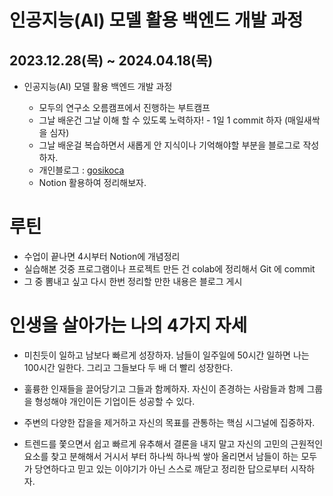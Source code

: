 # 인공지능(AI) 모델 활용 백엔드 개발 과정
## 2023.12.28(목) ~ 2024.04.18(목)  

* 인공지능(AI) 모델 활용 백엔드 개발 과정
  
  - 모두의 연구소 오름캠프에서 진행하는 부트캠프 
  - 그날 배운건 그날 이해 할 수 있도록 노력하자! - 1일 1 commit 하자 (매일새싹을 심자)
  - 그날 배운걸 복습하면서 새롭게 안 지식이나 기억해야할 부분을 블로그로 작성하자. 
  - 개인블로그 : [gosikoca](https://gosikoca.tistory.com/)
  - Notion 활용하여 정리해보자.

# 루틴
  - 수업이 끝나면 4시부터 Notion에 개념정리 
  - 실습해본 것중 프로그램이나 프로젝트 만든 건 colab에 정리해서 Git 에 commit
  - 그 중 뽐내고 싶고 다시 한번 정리할 만한 내용은 블로그 게시

# 인생을 살아가는 나의 4가지 자세

  - 미친듯이 일하고 남보다 빠르게 성장하자. 남들이 일주일에 50시간 일하면 나는 100시간 일한다. 그리고 그들보다 두 배 더 빨리 성장한다.

  - 훌륭한 인재들을 끌어당기고 그들과 함께하자. 자신이 존경하는 사람들과 함께 그룹을 형성해야 개인이든 기업이든 성공할 수 있다.

  - 주변의 다양한 잡을을 제거하고 자신의 목표를 관통하는 핵심 시그널에 집중하자.

  - 트렌드를 쫓으면서 쉽고 빠르게 유추해서 결론을 내지 말고 자신의 고민의 근원적인 요소를 찾고 분해해서 거시서 부터 하나씩 하나씩 쌓아 올리면서 남들이 하는 모두가 
  당연하다고 믿고 있는 이야기가 아닌 스스로 깨닫고 정리한 답으로부터 시작하자.   